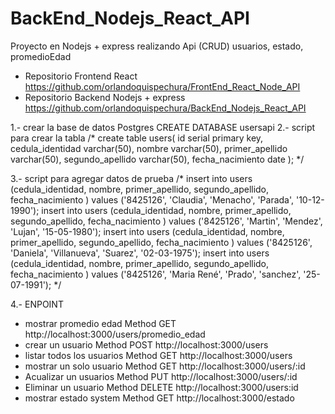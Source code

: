 # BackEnd_Nodejs_React_API
Proyecto en Nodejs + express realizando Api (CRUD) usuarios, estado, promedioEdad

- Repositorio Frontend React                https://github.com/orlandoquispechura/FrontEnd_React_Node_API
- Repositorio Backend  Nodejs + express     https://github.com/orlandoquispechura/BackEnd_Nodejs_React_API

 
1.- crear la base de datos Postgres    CREATE DATABASE usersapi
2.- script para crear la tabla 
/*  create table users(
id serial primary key,
cedula_identidad varchar(50),
nombre varchar(50),
primer_apellido varchar(50),
segundo_apellido varchar(50),
fecha_nacimiento date
); */

3.- script para agregar datos de prueba 
/* 
insert into users (cedula_identidad, nombre, primer_apellido, segundo_apellido, fecha_nacimiento )
values ('8425126', 'Claudia', 'Menacho', 'Parada', '10-12-1990');
insert into users (cedula_identidad, nombre, primer_apellido, segundo_apellido, fecha_nacimiento )
values ('8425126', 'Martin', 'Mendez', 'Lujan', '15-05-1980');
insert into users (cedula_identidad, nombre, primer_apellido, segundo_apellido, fecha_nacimiento )
values ('8425126', 'Daniela', 'Villanueva', 'Suarez', '02-03-1975');
insert into users (cedula_identidad, nombre, primer_apellido, segundo_apellido, fecha_nacimiento )
values ('8425126', 'Maria René', 'Prado', 'sanchez', '25-07-1991');
*/

4.- ENPOINT
- mostrar promedio edad        Method GET    http://localhost:3000/users/promedio_edad
- crear un usuario             Method POST   http://localhost:3000/users
- listar todos los usuarios    Method GET    http://localhost:3000/users
- mostrar un solo usuario      Method GET    http://localhost:3000/users/:id
- Acualizar un usuarios        Method PUT    http://localhost:3000/users/:id
- Eliminar un usuario          Method DELETE http://localhost:3000/users:id
- mostrar estado system        Method GET    http://localhost:3000/estado


